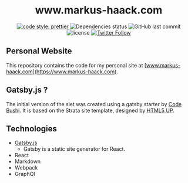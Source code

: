 <h1 align="center">www.markus-haack.com</h1>
<div align="center">
<p>

[![code style: prettier](https://img.shields.io/badge/code_style-prettier-ff69b4.svg?style=flat-square)](https://github.com/prettier/prettier)
![Dependencies status](https://img.shields.io/david/mhaack/mh-site.svg?style=flat-square)
![GitHub last commit](https://img.shields.io/github/last-commit/mhaack/mh-site.svg?style=flat-square)
![license](https://img.shields.io/github/license/mhaack/mh-site.svg?style=flat-square)
[![Twitter Follow](https://img.shields.io/twitter/follow/mhaack.svg?style=social&label=Follow)](https://twitter.com/mhaack)

</p>
</div>

## Personal Website
This repository contains the code for my personal site at [www.markus-haack.com](https://www.markus-haack.com).

## Gatsby.js ?
The initial version of the siet was created using a gatsby starter by [Code Bushi](https://codebushi.com/gatsby-starters/). It is based on the Strata site template, designed by [HTML5 UP](https://html5up.net/strata).

## Technologies
* [Gatsby.js](https://www.gatsbyjs.org)
  * Gatsby is a static site generator for React.
* React
* Markdown
* Webpack
* GraphQl
